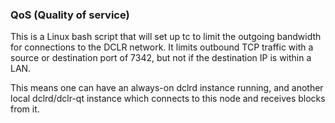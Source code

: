 ### QoS (Quality of service) ###

This is a Linux bash script that will set up tc to limit the outgoing bandwidth for connections to the DCLR network. It limits outbound TCP traffic with a source or destination port of 7342, but not if the destination IP is within a LAN.

This means one can have an always-on dclrd instance running, and another local dclrd/dclr-qt instance which connects to this node and receives blocks from it.
